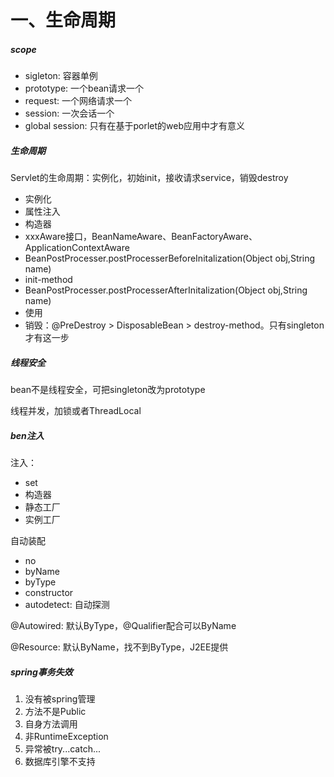 # 一、生命周期

##### scope

- sigleton: 容器单例
- prototype: 一个bean请求一个
- request: 一个网络请求一个
- session: 一次会话一个
- global session: 只有在基于porlet的web应用中才有意义

##### 生命周期
Servlet的生命周期：实例化，初始init，接收请求service，销毁destroy

+ 实例化
+ 属性注入
+ 构造器
+ xxxAware接口，BeanNameAware、BeanFactoryAware、ApplicationContextAware
+ BeanPostProcesser.postProcesserBeforeInitalization(Object obj,String name)
+ init-method
+ BeanPostProcesser.postProcesserAfterInitalization(Object obj,String name)
+ 使用
+ 销毁：@PreDestroy > DisposableBean > destroy-method。只有singleton才有这一步

##### 线程安全

bean不是线程安全，可把singleton改为prototype

线程并发，加锁或者ThreadLocal

##### ben注入

注入：

- set
- 构造器
- 静态工厂
- 实例工厂

自动装配

- no
- byName
- byType
- constructor
- autodetect: 自动探测

@Autowired: 默认ByType，@Qualifier配合可以ByName

@Resource: 默认ByName，找不到ByType，J2EE提供

##### spring事务失效

1. 没有被spring管理
2. 方法不是Public
3. 自身方法调用
4. 非RuntimeException
5. 异常被try...catch...
6. 数据库引擎不支持